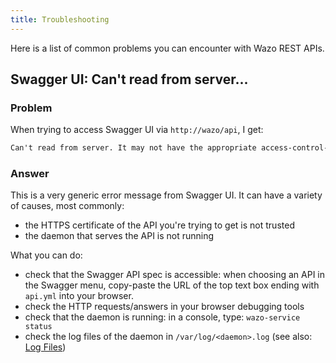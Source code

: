 ```yaml
---
title: Troubleshooting
---
```


Here is a list of common problems you can encounter with Wazo REST APIs.

## Swagger UI: Can't read from server...

### Problem

When trying to access Swagger UI via `http://wazo/api`, I get:

```markdown
Can't read from server. It may not have the appropriate access-control-origin settings.
```

### Answer

This is a very generic error message from Swagger UI. It can have a variety of causes, most
commonly:

- the HTTPS certificate of the API you're trying to get is not trusted
- the daemon that serves the API is not running

What you can do:

- check that the Swagger API spec is accessible: when choosing an API in the Swagger menu,
  copy-paste the URL of the top text box ending with `api.yml` into your browser.
- check the HTTP requests/answers in your browser debugging tools
- check that the daemon is running: in a console, type: `wazo-service status`
- check the log files of the daemon in `/var/log/<daemon>.log` (see also:
  [Log Files](/uc-doc/system/log_files))
